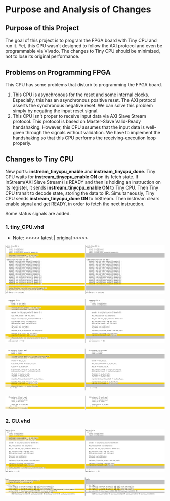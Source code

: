 # Purpose and Analysis of Changes

## Purpose of this Project

The goal of this project is to program the FPGA board with Tiny CPU and run it. Yet, this CPU wasn't designed to follow the AXI protocol and even be programmable via Vivado. The changes to Tiny CPU should be minimized, not to lose its original performance.

## Problems on Programming FPGA

This CPU has some problems that disturb to programming the FPGA board.

1. This CPU is asynchronous for the reset and some internal clocks. Especially, this has an asynchronous positive reset. The AXI protocol asserts the synchronous negative reset. We can solve this problem simply by negating the input reset signal.
2. This CPU isn't proper to receive input data via AXI Slave Stream protocol. This protocol is based on Master-Slave Valid-Ready handshaking. However, this CPU assumes that the input data is well-given through the signals without validation. We have to implement the handshaking so that this CPU performs the receiving-execution loop properly.

## Changes to Tiny CPU

New ports: **instream_tinycpu_enable** and **instream_tinycpu_done**. Tiny CPU waits for **instream_tinycpu_enable ON** on its fetch state. If InStream(AXI Slave Stream) is READY and then is holding an instruction on its register, it sends **instream_tinycpu_enable ON** to Tiny CPU. Then Tiny CPU transit to decode state, storing the data to IR. Simultaneously, Tiny CPU sends **instream_tinycpu_done ON** to InStream. Then instream clears enable signal and get READY, in order to fetch the next instruction.

Some status signals are added.

### 1. tiny_CPU.vhd

- Note: <<<<< latest | original >>>>>

![Purpose%20and%20Analysis%20of%20Changes%201f6ddcd7de0241648aaf04ed8747da9b/Untitled.png](Purpose%20and%20Analysis%20of%20Changes%201f6ddcd7de0241648aaf04ed8747da9b/Untitled.png)

![Purpose%20and%20Analysis%20of%20Changes%201f6ddcd7de0241648aaf04ed8747da9b/Untitled%201.png](Purpose%20and%20Analysis%20of%20Changes%201f6ddcd7de0241648aaf04ed8747da9b/Untitled%201.png)

![Purpose%20and%20Analysis%20of%20Changes%201f6ddcd7de0241648aaf04ed8747da9b/Untitled%202.png](Purpose%20and%20Analysis%20of%20Changes%201f6ddcd7de0241648aaf04ed8747da9b/Untitled%202.png)

![Purpose%20and%20Analysis%20of%20Changes%201f6ddcd7de0241648aaf04ed8747da9b/Untitled%203.png](Purpose%20and%20Analysis%20of%20Changes%201f6ddcd7de0241648aaf04ed8747da9b/Untitled%203.png)

### 2. CU.vhd

![Purpose%20and%20Analysis%20of%20Changes%201f6ddcd7de0241648aaf04ed8747da9b/Untitled%204.png](Purpose%20and%20Analysis%20of%20Changes%201f6ddcd7de0241648aaf04ed8747da9b/Untitled%204.png)

![Purpose%20and%20Analysis%20of%20Changes%201f6ddcd7de0241648aaf04ed8747da9b/Untitled%205.png](Purpose%20and%20Analysis%20of%20Changes%201f6ddcd7de0241648aaf04ed8747da9b/Untitled%205.png)